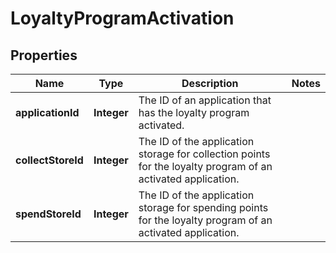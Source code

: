 
# LoyaltyProgramActivation

## Properties
Name | Type | Description | Notes
------------ | ------------- | ------------- | -------------
**applicationId** | **Integer** | The ID of an application that has the loyalty program activated. | 
**collectStoreId** | **Integer** | The ID of the application storage for collection points for the loyalty program of an activated application. | 
**spendStoreId** | **Integer** | The ID of the application storage for spending points for the loyalty program of an activated application. | 




